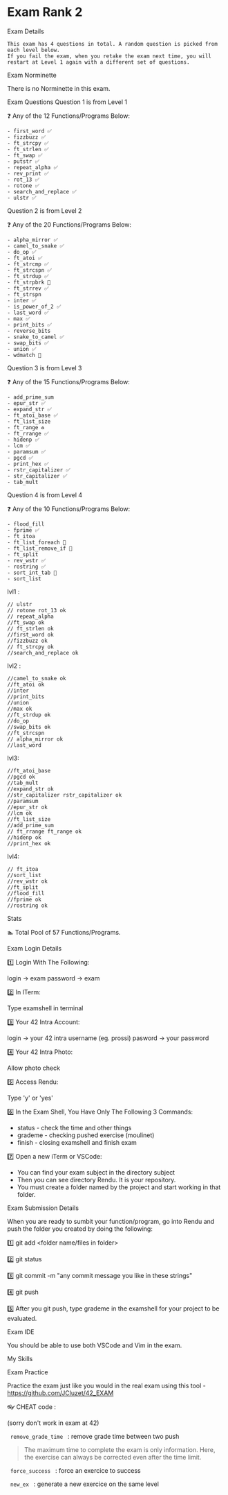 # Exam Rank 2

Exam Details

    This exam has 4 questions in total. A random question is picked from each level below.
    If you fail the exam, when you retake the exam next time, you will restart at Level 1 again with a different set of questions.


Exam Norminette

There is no Norminette in this exam.

Exam Questions
Question 1 is from Level 1

❓ Any of the 12 Functions/Programs Below:

    - first_word ✅
    - fizzbuzz ✅
    - ft_strcpy ✅
    - ft_strlen ✅
    - ft_swap ✅
    - putstr ✅
    - repeat_alpha ✅
    - rev_print ✅ 
    - rot_13 ✅
    - rotone ✅
    - search_and_replace ✅
    - ulstr ✅

Question 2 is from Level 2

❓ Any of the 20 Functions/Programs Below:

    - alpha_mirror ✅
    - camel_to_snake ✅
    - do_op ✅
    - ft_atoi ✅
    - ft_strcmp ✅
    - ft_strcspn ✅
    - ft_strdup ✅
    - ft_strpbrk 🛑
    - ft_strrev ✅
    - ft_strspn
    - inter ✅
    - is_power_of_2 ✅
    - last_word ✅
    - max ✅
    - print_bits ✅
    - reverse_bits
    - snake_to_camel ✅
    - swap_bits ✅
    - union ✅
    - wdmatch 🛑

Question 3 is from Level 3

❓ Any of the 15 Functions/Programs Below:

    - add_prime_sum
    - epur_str ✅
    - expand_str ✅
    - ft_atoi_base ✅
    - ft_list_size
    - ft_range ♻️
    - ft_rrange ✅
    - hidenp ✅ 
    - lcm ✅
    - paramsum ✅
    - pgcd ✅
    - print_hex ✅
    - rstr_capitalizer ✅
    - str_capitalizer ✅
    - tab_mult 

Question 4 is from Level 4

❓ Any of the 10 Functions/Programs Below:

    - flood_fill
    - fprime ✅
    - ft_itoa
    - ft_list_foreach 🛑
    - ft_list_remove_if 🛑
    - ft_split
    - rev_wstr ✅
    - rostring ✅
    - sort_int_tab 🛑
    - sort_list

lvl1 :

    // ulstr 
    // rotone rot_13 ok
    // repeat_alpha 
    //ft_swap ok
    // ft_strlen ok
    //first_word ok
    //fizzbuzz ok
    // ft_strcpy ok
    //search_and_replace ok

lvl2 :

    //camel_to_snake ok
    //ft_atoi ok
    //inter
    //print_bits
    //union
    //max ok
    //ft_strdup ok
    //do_op
    //swap_bits ok
    //ft_strcspn
    // alpha_mirror ok
    //last_word

lvl3:

    //ft_atoi_base
    //pgcd ok
    //tab_mult
    //expand_str ok
    //str_capitalizer rstr_capitalizer ok
    //paramsum
    //epur_str ok
    //lcm ok
    //ft_list_size
    //add_prime_sum
    // ft_rrange ft_range ok
    //hidenp ok
    //print_hex ok

lvl4:

    // ft_itoa
    //sort_list
    //rev_wstr ok
    //ft_split
    //flood_fill
    //fprime ok
    //rostring ok

Stats

🏊 Total Pool of 57 Functions/Programs.

Exam Login Details

1️⃣ Login With The Following:

login -> exam
password -> exam

2️⃣ In ITerm:

Type examshell in terminal

3️⃣ Your 42 Intra Account:

login -> your 42 intra username (eg. prossi)
pasword -> your password

4️⃣ Your 42 Intra Photo:

Allow photo check

5️⃣ Access Rendu:

Type 'y' or 'yes'

6️⃣ In the Exam Shell, You Have Only The Following 3 Commands:

- status - check the time and other things
- grademe - checking pushed exercise (moulinet)
- finish - closing examshell and finish exam

7️⃣ Open a new iTerm or VSCode:

- You can find your exam subject in the directory subject
- Then you can see directory Rendu. It is your repository.
- You must create a folder named by the project and start working in that folder.

Exam Submission Details

When you are ready to sumbit your function/program, go into Rendu and push the folder you created by doing the following:

1️⃣ git add <folder name/files in folder>

2️⃣ git status

3️⃣ git commit -m "any commit message you like in these strings"

4️⃣ git push

5️⃣ After you git push, type grademe in the examshell for your project to be evaluated.

Exam IDE

You should be able to use both VSCode and Vim in the exam.

My Skills

Exam Practice

Practice the exam just like you would in the real exam using this tool - https://github.com/JCluzet/42_EXAM

👓 CHEAT code :

(sorry don't work in exam at 42)

<code> remove_grade_time </code> : remove grade time between two push

  > The maximum time to complete the exam is only information. 
  Here, the exercise can always be corrected even after the time limit.

<code> force_success </code> : force an exercice to success

<code> new_ex </code> : generate a new exercice on the same level
